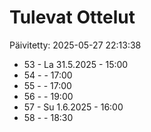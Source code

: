 # Tulevat Ottelut

Päivitetty: 2025-05-27 22:13:38

- 53 - La 31.5.2025 - 15:00
- 54 -  - 17:00
- 55 -  - 17:00
- 56 -  - 19:00
- 57 - Su 1.6.2025 - 16:00
- 58 -  - 18:30
